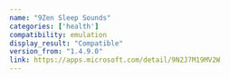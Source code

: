```yaml
---
name: "9Zen Sleep Sounds"
categories: ['health']
compatibility: emulation
display_result: "Compatible"
version_from: "1.4.9.0"
link: https://apps.microsoft.com/detail/9N2J7M19MV2W
---
```

